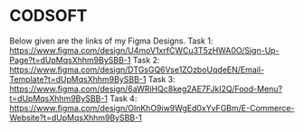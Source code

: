 # CODSOFT
Below given are the links of my Figma Designs.
Task 1: https://www.figma.com/design/U4moV1xrfCWCu3T5zHWA0O/Sign-Up-Page?t=dUpMqsXhhm9BySBB-1
Task 2: https://www.figma.com/design/DTGsGQ6Vse1ZOzboUqdeEN/Email-Template?t=dUpMqsXhhm9BySBB-1
Task 3: https://www.figma.com/design/6aWRiHQc8keg2AE7FJkI2Q/Food-Menu?t=dUpMqsXhhm9BySBB-1
Task 4: https://www.figma.com/design/OlnKhO9iw9WgEd0xYvFGBm/E-Commerce-Website?t=dUpMqsXhhm9BySBB-1
